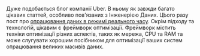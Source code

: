 Дуже подобається блог компанії Uber. В ньому як завжди багато цікавих статтей, особливо пов'язаних з Інженерією Даних. ЦЬого разу пост про [опрацювання даних в режимі реального часу](https://eng.uber.com/building-scalable-streaming-pipelines/). Окрім підходу та технологій, цікавим є фреймворк оптимізації. Фреймворк містить техніки оптимізації різних аспектів, таких як мережа, CPU та RAM та може слугувати хорошим посібником для оптимізації ваших систем опрацювання великих масивів даних.